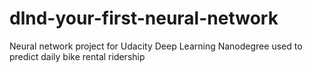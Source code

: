 # dlnd-your-first-neural-network
Neural network project for Udacity Deep Learning Nanodegree used to predict daily bike rental ridership
